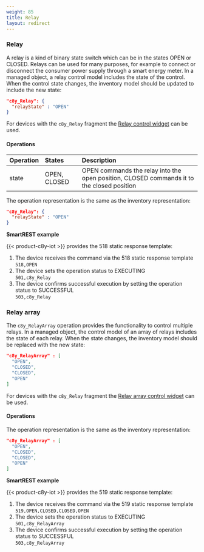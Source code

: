```yaml
---
weight: 85
title: Relay
layout: redirect
---
```


### Relay

A relay is a kind of binary state switch which can be in the states OPEN or CLOSED. Relays can be used for many purposes, for example to connect or disconnect the consumer power supply through a smart energy meter.
In a managed object, a relay control model includes the state of the control. When the control state changes, the inventory model should be updated to include the new state:

```json
"c8y_Relay": {
  "relayState" : "OPEN"
}
```

For devices with the `c8y_Relay` fragment the [Relay control widget](/users-guide/cockpit#relay-control) can be used.

#### Operations

|Operation|States|Description|
|:--------|:-----|:----------|
|state|OPEN, CLOSED|OPEN commands the relay into the open position, CLOSED commands it to the closed position|

The operation representation is the same as the inventory representation:

```json
"c8y_Relay": {
  "relayState" : "OPEN"
}
```

**SmartREST example**

{{< product-c8y-iot >}} provides the 518 static response template:

1. The device receives the command via the 518 static response template<br>
   `518,OPEN`
2. The device sets the operation status to EXECUTING<br>
   `501,c8y_Relay`
3. The device confirms successful execution by setting the operation status to SUCCESSFUL<br>
   `503,c8y_Relay`

### Relay array

The `c8y_RelayArray` operation provides the functionality to control multiple relays.
In a managed object, the control model of an array of relays includes the state of each relay. When the state changes, the inventory model should be replaced with the new state:

```json
"c8y_RelayArray" : [
  "OPEN",
  "CLOSED",
  "CLOSED",
  "OPEN"
]
```

For devices with the `c8y_Relay` fragment the [Relay array control widget](/users-guide/cockpit#relay-array-control) can be used.

#### Operations

The operation representation is the same as the inventory representation:

```json
"c8y_RelayArray" : [
  "OPEN",
  "CLOSED",
  "CLOSED",
  "OPEN"
]
```

**SmartREST example**

{{< product-c8y-iot >}} provides the 519 static response template:

1. The device receives the command via the 519 static response template<br>
   `519,OPEN,CLOSED,CLOSED,OPEN`
2. The device sets the operation status to EXECUTING<br>
   `501,c8y_RelayArray`
3. The device confirms successful execution by setting the operation status to SUCCESSFUL<br>
   `503,c8y_RelayArray`
